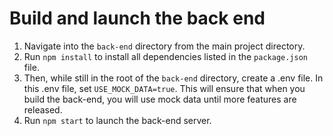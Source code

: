 # Build and launch the back end

1. Navigate into the `back-end` directory from the main project directory.
2. Run `npm install` to install all dependencies listed in the `package.json` file.
3. Then, while still in the root of the `back-end` directory, create a .env file. In this .env file, set `USE_MOCK_DATA=true`. This will ensure that when you build the back-end, you will use mock data until more features are released.
4. Run `npm start` to launch the back-end server.
